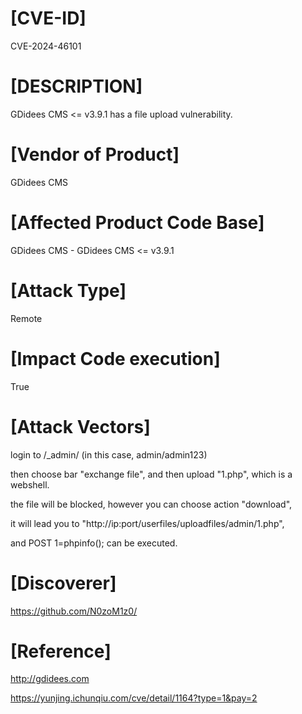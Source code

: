# [CVE-ID]
CVE-2024-46101

# [DESCRIPTION]
GDidees CMS <= v3.9.1 has a file upload vulnerability.

# [Vendor of Product]
GDidees CMS

# [Affected Product Code Base]
GDidees CMS - GDidees CMS <= v3.9.1

# [Attack Type]
Remote

# [Impact Code execution]
True

# [Attack Vectors]
login to /_admin/ (in this case, admin/admin123)

then choose bar "exchange file", and then upload "1.php", which is a webshell.

the file will be blocked, however you can choose action "download",

it will lead you to "http://ip:port/userfiles/uploadfiles/admin/1.php",

and POST 1=phpinfo(); can be executed.

# [Discoverer]
https://github.com/N0zoM1z0/

# [Reference]
http://gdidees.com

https://yunjing.ichunqiu.com/cve/detail/1164?type=1&pay=2
